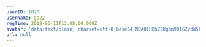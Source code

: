 ```yaml
---
userID: 1020
userName: go22
regTime: 2018-05-11T13:08:00.000Z
avatar: 'data:text/plain; charset=utf-8;base64,NDA0IHBhZ2Ugbm90IGZvdW5kCg=='
url: null
---
```



